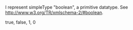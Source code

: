 I represent simpleType "boolean", a primitive datatype.  See http://www.w3.org/TR/xmlschema-2/#boolean.

true, false, 1, 0